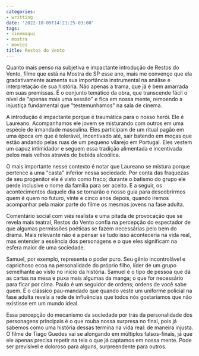 ```yaml
---
categories:
- writting
date: '2022-10-09T14:21:25-03:00'
tags:
- cinemaqui
- mostra
- movies
title: Restos do Vento
---
```


Quanto mais penso na subjetiva e impactante introdução de Restos do Vento, filme que está na Mostra de SP esse ano, mais me convenço que ela gradativamente aumenta sua importância instrumental na análise e interpretação de sua história. Não apenas a trama, que já é bem amarrada em suas premissas. É o conjunto temático da obra, que transcende fácil o nível de "apenas mais uma sessão" e fica em nossa mente, remoendo a injustiça fundamental que "testemunhamos" na sala de cinema.

A introdução é impactante porque é traumática para o nosso herói. Ele é Laureano. Acompanhamos ele jovem se misturando com outros em uma espécie de irmandade masculina. Eles participam de um ritual pagão em uma época em que é tolerável, incentivado até, sair batendo em moças que estão andando pelas ruas de um pequeno vilarejo em Portugal. Eles vestem um capuz intimidador e seguem essa tradição alimentada e incentivada pelos mais velhos através de bebida alcoólica.

O mais importante nesse contexto é notar que Laureano se mistura porque pertence a uma "casta" inferior nessa sociedade. Por conta das fraquezas de seu progenitor ele é visto como fraco; durante o batismo do grupo ele perde inclusive o nome da família para ser aceito. E a seguir, os acontecimentos daquele dia se tornarão o nosso guia para descobrirmos quem é quem no futuro, vinte e cinco anos depois, quando iremos acompanhar pela maior parte do filme os mesmos jovens na fase adulta.

Comentário social com viés realista e uma pitada de provocação que se revela mais teatral, Restos do Vento confia na percepção do espectador de que algumas permissões poéticas se fazem necessárias pelo bem do drama. Mais relevante não é a pensar se tudo isso aconteceria na vida real, mas entender a essência dos personagens e o que eles significam na esfera maior de uma sociedade.

Samuel, por exemplo, representa o poder puro. Seu gênio incontrolável e caprichoso ecoa na personalidade do próprio filho, líder de um grupo semelhante ao visto no início da história. Samuel é o tipo de pessoa que dá as cartas na mesa e puxa mais algumas da manga; o que for necessário para ficar por cima. Paulo é um seguidor de ordens; ordens de você sabe quem. É o clássico pau-mandado que quando veste um uniforme policial na fase adulta revela a rede de influências que todos nós gostaríamos que não existisse em um mundo ideal.

Essa percepção do mecanismo da sociedade por trás da personalidade dos personagens principais é o que rouba nossa surpresa no final, pois já sabemos como uma história dessas termina na vida real: de maneira injusta. O filme de Tiago Guedes vai se alongando em múltiplos falsos-finais, já que ele apenas precisa repetir na tela o que já captamos em nossa mente. Pode ser previsível e doloroso para alguns, surpreendente para outros.

